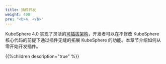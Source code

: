 ```yaml
---
title: 插件开发
weight: 400
pre: "<b>4. </b>"
---
```


KubeSphere 4.0 实现了灵活的[可插拔架构](../understand-kubesphere/pluggable/)，开发者可以在不修改 KubeSphere 核心代码的前提下通过插件无缝的拓展 KubeSphere 的功能。本章节介绍如何从零开始开发插件。

{{%children description="true" %}}
